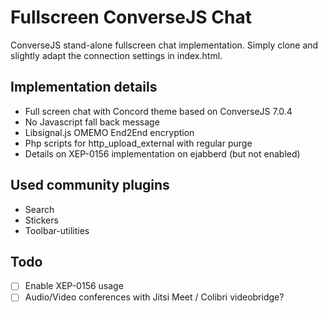 # Fullscreen ConverseJS Chat
ConverseJS stand-alone fullscreen chat implementation. Simply clone and slightly adapt the connection settings in index.html.

## Implementation details
- Full screen chat with Concord theme based on ConverseJS 7.0.4
- No Javascript fall back message
- Libsignal.js OMEMO End2End encryption
- Php scripts for http_upload_external with regular purge
- Details on XEP-0156 implementation on ejabberd (but not enabled)

## Used community plugins
- Search
- Stickers
- Toolbar-utilities 

## Todo
- [ ] Enable XEP-0156 usage
- [ ] Audio/Video conferences with Jitsi Meet / Colibri videobridge?
